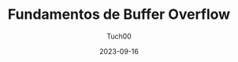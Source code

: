 ---
title: Fundamentos de Buffer Overflow
author: Tuch00
date: 2023-09-16
categories: 
    - Explicación
    - BOF
tags: 
    - BOF 
    - Laboratorio
---